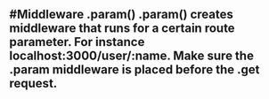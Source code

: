 #Middleware .param()
  .param() creates middleware that runs for a certain route parameter. For instance localhost:3000/user/:name. Make sure the .param middleware is placed before the .get request.
  -
